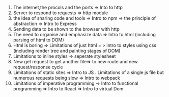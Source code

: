 1. The internet,the procols and the ports => Into to http
1. Server to respond to requests => http module
1. the idea of sharing code and tools => Intro to npm => the principle of abstraction => Intro to Express
1. Sending data to be shown to the browser with http
1. The need to organise and emphasize data => Intro to html (including parsing of html to DOM)
1. Html is boring => Limitations of just html = > intro to styles using css (including render tree and painting stages of DOM)
1. Limitations to inline styles => seperate stylesheet
1. New get request to get another file=> to new route and new request/response cycle
1. Limitations of static sites => Intro to JS
. Limitations of a single js file but numerous requests being slow => Intro to webpack
1. Limitations of imperative programming => Intro to functional programming => Intro to React => Intro to virtual Dom.
```
